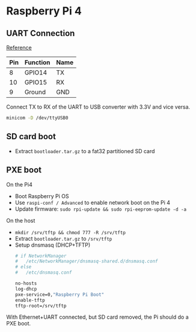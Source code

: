 # Raspberry Pi 4

## UART Connection

[Reference](https://www.raspberrypi.com/documentation/computers/raspberry-pi.html#gpio-and-the-40-pin-header)

| Pin | Function | Name |
| --- | -------- | ---- |
| 8   | GPIO14   | TX   |
| 10  | GPIO15   | RX   |
| 9   | Ground   | GND  |

Connect TX to RX of the UART to USB converter with 3.3V and vice versa.

```bash
minicom -D /dev/ttyUSB0
```

## SD card boot

* Extract `bootloader.tar.gz` to a fat32 partitioned SD card

## PXE boot

On the Pi4
* Boot Raspberry Pi OS
* Use `raspi-conf / Advanced` to enable network boot on the Pi 4
* Update firmware: `sudo rpi-update && sudo rpi-eeprom-update -d -a`

On the host
* `mkdir /srv/tftp && chmod 777 -R /srv/tftp`
* Extract `bootloader.tar.gz` to `/srv/tftp`
* Setup dnsmasq (DHCP+TFTP)
    ```bash
    # if NetworkManager
    #   /etc/NetworkManager/dnsmasq-shared.d/dnsmasq.conf
    # else
    #   /etc/dnsmasq.conf

    no-hosts
    log-dhcp
    pxe-service=0,"Raspberry Pi Boot"
    enable-tftp
    tftp-root=/srv/tftp
    ```

With Ethernet+UART connected, but SD card removed, the Pi should do a PXE boot.
